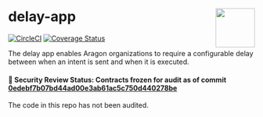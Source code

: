 # delay-app <img align="right" src="https://github.com/1Hive/website/blob/master/website/static/img/bee.png" height="80px" />

[![CircleCI](https://circleci.com/gh/1Hive/delay-app.svg?style=svg)](https://circleci.com/gh/1Hive/delay-app)
[![Coverage Status](https://coveralls.io/repos/github/1Hive/delay-app/badge.svg?branch=master&service=github)](https://coveralls.io/github/1Hive/delay-app?branch=master&service=github)

The delay app enables Aragon organizations to require a configurable delay between when an intent is sent and when it is executed.

#### 🚨 Security Review Status: Contracts frozen for audit as of commit [0edebf7b07bd44ad00e3ab61ac5c750d440278be](https://github.com/1Hive/delay-app/tree/0edebf7b07bd44ad00e3ab61ac5c750d440278be)

The code in this repo has not been audited.
